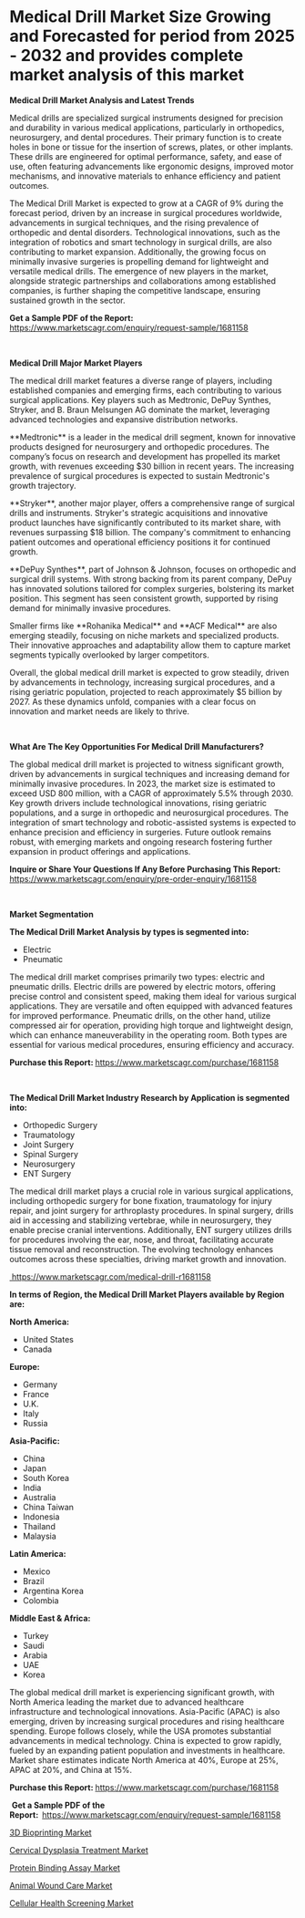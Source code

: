 <p><h1>Medical Drill Market Size Growing and Forecasted for period from 2025 - 2032 and provides complete market analysis of this market</h1></p><p><strong>Medical Drill Market Analysis and Latest Trends</strong></p>
<p><p>Medical drills are specialized surgical instruments designed for precision and durability in various medical applications, particularly in orthopedics, neurosurgery, and dental procedures. Their primary function is to create holes in bone or tissue for the insertion of screws, plates, or other implants. These drills are engineered for optimal performance, safety, and ease of use, often featuring advancements like ergonomic designs, improved motor mechanisms, and innovative materials to enhance efficiency and patient outcomes.</p><p>The Medical Drill Market is expected to grow at a CAGR of 9% during the forecast period, driven by an increase in surgical procedures worldwide, advancements in surgical techniques, and the rising prevalence of orthopedic and dental disorders. Technological innovations, such as the integration of robotics and smart technology in surgical drills, are also contributing to market expansion. Additionally, the growing focus on minimally invasive surgeries is propelling demand for lightweight and versatile medical drills. The emergence of new players in the market, alongside strategic partnerships and collaborations among established companies, is further shaping the competitive landscape, ensuring sustained growth in the sector.</p></p>
<p><strong>Get a Sample PDF of the Report:&nbsp;</strong> <a href="https://www.marketscagr.com/enquiry/request-sample/1681158?utm_campaign=2194&utm_medium=2&utm_source=Github&utm_content=ia&utm_term=03032025&utm_id=medical-drill">https://www.marketscagr.com/enquiry/request-sample/1681158</a></p>
<p>&nbsp;</p>
<p><strong>Medical Drill Major Market Players</strong></p>
<p><p>The medical drill market features a diverse range of players, including established companies and emerging firms, each contributing to various surgical applications. Key players such as Medtronic, DePuy Synthes, Stryker, and B. Braun Melsungen AG dominate the market, leveraging advanced technologies and expansive distribution networks.</p><p>**Medtronic** is a leader in the medical drill segment, known for innovative products designed for neurosurgery and orthopedic procedures. The company’s focus on research and development has propelled its market growth, with revenues exceeding $30 billion in recent years. The increasing prevalence of surgical procedures is expected to sustain Medtronic's growth trajectory.</p><p>**Stryker**, another major player, offers a comprehensive range of surgical drills and instruments. Stryker's strategic acquisitions and innovative product launches have significantly contributed to its market share, with revenues surpassing $18 billion. The company's commitment to enhancing patient outcomes and operational efficiency positions it for continued growth.</p><p>**DePuy Synthes**, part of Johnson & Johnson, focuses on orthopedic and surgical drill systems. With strong backing from its parent company, DePuy has innovated solutions tailored for complex surgeries, bolstering its market position. This segment has seen consistent growth, supported by rising demand for minimally invasive procedures.</p><p>Smaller firms like **Rohanika Medical** and **ACF Medical** are also emerging steadily, focusing on niche markets and specialized products. Their innovative approaches and adaptability allow them to capture market segments typically overlooked by larger competitors.</p><p>Overall, the global medical drill market is expected to grow steadily, driven by advancements in technology, increasing surgical procedures, and a rising geriatric population, projected to reach approximately $5 billion by 2027. As these dynamics unfold, companies with a clear focus on innovation and market needs are likely to thrive.</p></p>
<p>&nbsp;</p>
<p><strong>What Are The Key Opportunities For Medical Drill Manufacturers?</strong></p>
<p><p>The global medical drill market is projected to witness significant growth, driven by advancements in surgical techniques and increasing demand for minimally invasive procedures. In 2023, the market size is estimated to exceed USD 800 million, with a CAGR of approximately 5.5% through 2030. Key growth drivers include technological innovations, rising geriatric populations, and a surge in orthopedic and neurosurgical procedures. The integration of smart technology and robotic-assisted systems is expected to enhance precision and efficiency in surgeries. Future outlook remains robust, with emerging markets and ongoing research fostering further expansion in product offerings and applications.</p></p>
<p><strong>Inquire or Share Your Questions If Any Before Purchasing This Report:</strong> <a href="https://www.marketscagr.com/enquiry/pre-order-enquiry/1681158?utm_campaign=2194&utm_medium=2&utm_source=Github&utm_content=ia&utm_term=03032025&utm_id=medical-drill">https://www.marketscagr.com/enquiry/pre-order-enquiry/1681158</a></p>
<p>&nbsp;</p>
<p><strong>Market Segmentation</strong></p>
<p><strong>The Medical Drill Market Analysis by types is segmented into:</strong></p>
<p><ul><li>Electric</li><li>Pneumatic</li></ul></p>
<p><p>The medical drill market comprises primarily two types: electric and pneumatic drills. Electric drills are powered by electric motors, offering precise control and consistent speed, making them ideal for various surgical applications. They are versatile and often equipped with advanced features for improved performance. Pneumatic drills, on the other hand, utilize compressed air for operation, providing high torque and lightweight design, which can enhance maneuverability in the operating room. Both types are essential for various medical procedures, ensuring efficiency and accuracy.</p></p>
<p><strong>Purchase this Report:&nbsp;</strong><a href="https://www.marketscagr.com/purchase/1681158?utm_campaign=2194&utm_medium=2&utm_source=Github&utm_content=ia&utm_term=03032025&utm_id=medical-drill">https://www.marketscagr.com/purchase/1681158</a></p>
<p>&nbsp;</p>
<p><strong>The Medical Drill Market Industry Research by Application is segmented into:</strong></p>
<p><ul><li>Orthopedic Surgery</li><li>Traumatology</li><li>Joint Surgery</li><li>Spinal Surgery</li><li>Neurosurgery</li><li>ENT Surgery</li></ul></p>
<p><p>The medical drill market plays a crucial role in various surgical applications, including orthopedic surgery for bone fixation, traumatology for injury repair, and joint surgery for arthroplasty procedures. In spinal surgery, drills aid in accessing and stabilizing vertebrae, while in neurosurgery, they enable precise cranial interventions. Additionally, ENT surgery utilizes drills for procedures involving the ear, nose, and throat, facilitating accurate tissue removal and reconstruction. The evolving technology enhances outcomes across these specialties, driving market growth and innovation.</p></p>
<p><a href="https://www.marketscagr.com/medical-drill-r1681158?utm_campaign=2194&utm_medium=2&utm_source=Github&utm_content=ia&utm_term=03032025&utm_id=medical-drill">&nbsp;https://www.marketscagr.com/medical-drill-r1681158</a></p>
<p><strong>In terms of Region, the Medical Drill Market Players available by Region are:</strong></p>
<p>
    <p> <strong> North America: </strong>
        <ul>
            <li>United States</li>
            <li>Canada</li>
        </ul>
        </p> 
    <p> <strong> Europe: </strong>
        <ul>
            <li>Germany</li>
            <li>France</li>
            <li>U.K.</li>
            <li>Italy</li>
            <li>Russia</li>
        </ul>
        </p> 
    <p> <strong> Asia-Pacific: </strong>
        <ul>
            <li>China</li>
            <li>Japan</li>
            <li>South Korea</li>
            <li>India</li>
            <li>Australia</li>
            <li>China Taiwan</li>
            <li>Indonesia</li>
            <li>Thailand</li>
            <li>Malaysia</li>
        </ul>
        </p> 
    <p> <strong> Latin America: </strong>
        <ul>
            <li>Mexico</li>
            <li>Brazil</li>
            <li>Argentina Korea</li>
            <li>Colombia</li>
        </ul>
        </p> 
    <p> <strong> Middle East & Africa: </strong>
        <ul>
            <li>Turkey</li>
            <li>Saudi</li>
            <li>Arabia</li>
            <li>UAE</li>
            <li>Korea</li>
        </ul>
    </p>
    </p>
<p><p>The global medical drill market is experiencing significant growth, with North America leading the market due to advanced healthcare infrastructure and technological innovations. Asia-Pacific (APAC) is also emerging, driven by increasing surgical procedures and rising healthcare spending. Europe follows closely, while the USA promotes substantial advancements in medical technology. China is expected to grow rapidly, fueled by an expanding patient population and investments in healthcare. Market share estimates indicate North America at 40%, Europe at 25%, APAC at 20%, and China at 15%.</p></p>
<p><strong>Purchase this Report: </strong><a href="https://www.marketscagr.com/purchase/1681158?utm_campaign=2194&utm_medium=2&utm_source=Github&utm_content=ia&utm_term=03032025&utm_id=medical-drill">https://www.marketscagr.com/purchase/1681158</a></p>
<p>&nbsp;<strong>Get a Sample PDF of the Report:&nbsp;&nbsp;</strong><a href="https://www.marketscagr.com/enquiry/request-sample/1681158?utm_campaign=2194&utm_medium=2&utm_source=Github&utm_content=ia&utm_term=03032025&utm_id=medical-drill">https://www.marketscagr.com/enquiry/request-sample/1681158</a></p>
<p><strong></strong></p>
<p><p><a href="https://github.com/penglatilles/Market-Research-Report-List-1/blob/main/3d-bioprinting-market.md?utm_campaign=2194&utm_medium=2&utm_source=Github&utm_content=ia&utm_term=03032025&utm_id=medical-drill">3D Bioprinting Market</a></p><p><a href="https://github.com/hartsockdonnette82/Market-Research-Report-List-1/blob/main/cervical-dysplasia-treatment-market.md?utm_campaign=2194&utm_medium=2&utm_source=Github&utm_content=ia&utm_term=03032025&utm_id=medical-drill">Cervical Dysplasia Treatment Market</a></p><p><a href="https://github.com/akaalahk/Market-Research-Report-List-1/blob/main/protein-binding-assay-market.md?utm_campaign=2194&utm_medium=2&utm_source=Github&utm_content=ia&utm_term=03032025&utm_id=medical-drill">Protein Binding Assay Market</a></p><p><a href="https://github.com/saaindosya/Market-Research-Report-List-1/blob/main/animal-wound-care-market.md?utm_campaign=2194&utm_medium=2&utm_source=Github&utm_content=ia&utm_term=03032025&utm_id=medical-drill">Animal Wound Care Market</a></p><p><a href="https://github.com/risingtrista99259/Market-Research-Report-List-1/blob/main/cellular-health-screening-market.md?utm_campaign=2194&utm_medium=2&utm_source=Github&utm_content=ia&utm_term=03032025&utm_id=medical-drill">Cellular Health Screening Market</a></p></p>